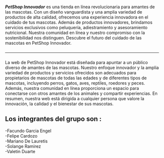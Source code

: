
###
***PetShop Innovador*** es una tienda en línea revolucionaria para amantes de las mascotas. Con un diseño vanguardista y una amplia variedad de productos de alta calidad, ofrecemos una experiencia innovadora en el cuidado de tus mascotas. Además de productos innovadores, brindamos servicios exclusivos como peluquería, adiestramiento y asesoramiento nutricional. Nuestra comunidad en línea y nuestro compromiso con la sostenibilidad nos distinguen. Descubre el futuro del cuidado de las mascotas en PetShop Innovador.
###
---
###
La web de PetShop Innovador está diseñada para apuntar a un público diverso de amantes de las mascotas. Nuestro enfoque innovador y la amplia variedad de productos y servicios ofrecidos son adecuados para propietarios de mascotas de todas las edades y de diferentes tipos de mascotas, incluyendo perros, gatos, aves, reptiles, roedores y peces. Además, nuestra comunidad en línea proporciona un espacio para conectarse con otros amantes de los animales y compartir experiencias. En resumen, nuestra web está dirigida a cualquier persona que valore la innovación, la calidad y el bienestar de sus mascotas.
###

## Los integrantes del grupo son : ## 
-Facundo Garcia Engel   
-Felipe Cardozo    
-Mariano De Lauretis    
-Solange Ramirez    
-Valetin Duarte    
